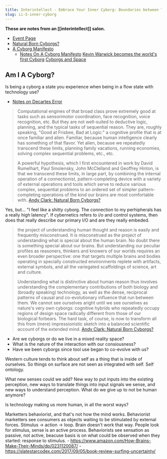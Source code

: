 ```yaml
---
title: Interintellect - Embrace Your Inner Cyborg: Boundaries between Tools and Selves
slug: ii-5-inner-cyborg
---
```


**These are notes from an [[interintellect]] salon.**

- [Event Page](https://www.eventbrite.co.uk/e/embrace-your-inner-cyborg-boundaries-between-tools-and-selves-ii-salon-tickets-131507310907)
- [Natural Born Cyborgs?](https://www.edge.org/conversation/natural-born-cyborgs)
- [A Cyborg Manifesto](http://people.oregonstate.edu/~vanlondp/wgss320/articles/haraway-cyborg-manifesto.pdf)
  - [Notes On A Cyborg Manifesto](https://maggieappleton.com/cyborg-manifesto)
[Kevin Warwick becomes the world's first Cyborg](https://www.youtube.com/watch?v=GLq7edATaFo)
[Cyborgs and Space](http://www.guicolandia.net/files/expansao/Cyborgs_Space.pdf)

## Am I A Cyborg?

Is being a cyborg a state you experience when being in a flow state with technology use?

- [Notes on Decartes Error](https://maggieappleton.com/descartes-error)

> Computational engines of that broad class prove extremely good at tasks such as sensorimotor coordination, face recognition, voice recognition, etc. But they are not well-suited to deductive logic, planning, and the typical tasks of sequential reason. They are, roughly speaking, "Good at Frisbee, Bad at Logic:" a cognitive profile that is at once familiar and alien. Familiar, because human intelligence clearly has something of that flavor. Yet alien, because we repeatedly transcend these limits, planning family vacations, running economies, solving complex sequential problems, etc., etc.
>
> A powerful hypothesis, which I first encountered in work by David Rumelhart, Paul Smolensky, John McClelland and Geoffrey Hinton, is that we transcend these limits, in large part, by combining the internal operation of a connectionist, pattern-completing device with a variety of external operations and tools which serve to reduce various complex, sequential problems to an ordered set of simpler pattern-completing operations of the kind our brains are most comfortable with.
> [Andy Clark: Natural Born Cyborgs?](https://www.edge.org/conversation/natural-born-cyborgs)

Yes, but... "I feel like a shitty cyborg. The connection to my perhipherals has a really high latency". If cybernetics refers to i/o and control systems, then does that really describe our primary I/O and are they really embeded.

>the project of understanding human thought and reason is easily and frequently misconstrued. It is misconstrued as the project of understanding what is special about the human brain. No doubt there is something special about our brains. But understanding our peculiar profiles as reasoners, thinkers and knowers of our worlds requires an even broader perspective: one that targets multiple brains and bodies operating in specially constructed environments replete with artifacts, external symbols, and all the variegated scaffoldings of science, art and culture.
>
> Understanding what is distinctive about human reason thus involves understanding the complementary contributions of both biology and (broadly speaking) technology, as well as the dense, reciprocal patterns of causal and co-evolutionary influence that run between them. We cannot see ourselves aright until we see ourselves as nature's very own cyborgs: cognitive hybrids who repeatedly occupy regions of design space radically different from those of our biological forbears. The hard task, of course, is now to transform all this from (mere) impressionistic sketch into a balanced scientific account of the extended mind.
> [Andy Clark: Natural Born Cyborgs?](https://www.edge.org/conversation/natural-born-cyborgs)

- Are we cyborgs or do we live in a mixed reality space?
- What is the nature of the interaction with our consiousness?
- Have we been cyborgs since tool use began to co-evolve with us?

Western culture tends to think about self as a thing that is inside of ourselves. So things on surface are not seen as integrated with self. Self ontology. 

What new senses could we add? New way to put inputs into the existing perception, new ways to translate things into input signals we sense, and new ways to understand perception. What do we give up to not be human anymore?

Is technology making us more human, in all the worst ways?

Marketters behaviorist, and that's not how the mind works. Behaviorist marketters see consumers as objects waiting to be stimulated by external forces. Stimulus -> action -> loop. Brain doesn't work that way. People look for stimulus, sense is an active process. Behaviorists see sensation as passive, not active, beacuse basis is on what could be observed when they started: response to stimulus.
    - https://www.amazon.com/How-Brains-Make-Their-Minds/dp/0231120087/
    - https://slatestarcodex.com/2017/09/05/book-review-surfing-uncertainty/



